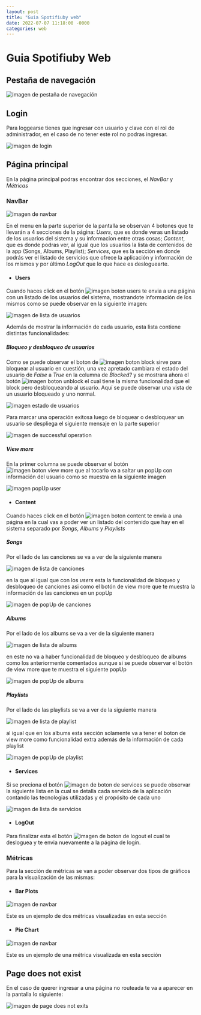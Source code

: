 ```yaml
---
layout: post
title: "Guia Spotifiuby web"
date: 2022-07-07 11:18:00 -0000
categories: web
---
```


# **Guia Spotifiuby Web**

## Pestaña de navegación

![imagen de pestaña de navegación](/images/Web/pesta%C3%B1a_navegador.png)

## Login

Para loggearse tienes que ingresar con usuario y clave con el rol de administrador, en el caso de no tener este rol no podras ingresar.

![imagen de login](/images/Web/Login.png)

## Página principal
En la página principal podras encontrar dos secciones, el *NavBar* y *Métricas*


### NavBar

![imagen de navbar](/images/Web/navbar.png)

En el menu en la parte superior de la pantalla se observan 4 botones
que te llevarán a 4 secciones de la página: *Users*, que es donde veras un listado de los usuarios del sistema y su informacion entre otras cosas; *Content*, que es donde podras ver, al igual que los usuarios la lista de contenidos de la app (Songs, Albums, Playlist); *Services*, que es la sección en donde podrás ver el listado de servicios que ofrece la aplicación y información de los mismos y por último *LogOut* que lo que hace es desloguearte.

- #### **Users**

Cuando haces click en el botón ![imagen boton users](/images/Web/Users_button.png) te envia a una página con un listado de los usuarios del sistema, mostrandote información de los mismos como se puede observar en la siguiente imagen:

![imagen de lista de usuarios](/images/Web/Users_view.png)

Además de mostrar la información de cada usuario, esta lista contiene distintas funcionalidades:

##### **Bloqueo y desbloqueo de usuarios**

Como se puede observar el boton de ![imagen boton block](/images/Web/Block_button.png) sirve para bloquear al usuario en cuestión, una vez apretado cambiara el estado del usuario de *False* a *True* en la columna de *Blocked?* y se mostrara ahora el botón ![imagen boton unblock](/images/Web/Unblock_button.png) el cual tiene la misma funcionalidad que el block pero desbloqueando al usuario. Aquí se puede observar una vista de un usuario bloqueado y uno normal.

![imagen estado de usuarios](/images/Web/Block_and_unblock_view.png)

Para marcar una operación exitosa luego de bloquear o desbloquear un usuario se despliega el siguiente mensaje en la parte superior

![imagen de successful operation](/images/Web/Successfull_operation.png)

##### **View more**

En la primer columna se puede observar el botón ![imagen boton view more](/images/Web/View_more_button.png) que al tocarlo va a saltar un popUp con información del usuario como se muestra en la siguiente imagen

![imagen popUp user](/images/Web/PopUp_profile.png)

- #### **Content**

Cuando haces click en el botón ![imagen boton content](/images/Web/Content_button.png) te envia a una página en la cual vas a poder ver un listado del contenido que hay en el sistema separado por *Songs*, *Albums* y *Playlists*

##### **Songs**

Por el lado de las canciones se va a ver de la siguiente manera

![imagen de lista de canciones](/images/Web/Songs_selected.png)

en la que al igual que con los *users* esta la funcionalidad de bloqueo y desbloqueo de canciones asi como el botón de view more que te muestra la información de las canciones en un popUp

![imagen de popUp de canciones](/images/Web/PopUp_song.png)

##### **Albums**

Por el lado de los albums se va a ver de la siguiente manera

![imagen de lista de albums](/images/Web/Album_selected.png)

en este no va a haber funcionalidad de bloqueo y desbloqueo de albums como los anteriormente comentados aunque si se puede observar el botón de view more que te muestra el siguiente popUp

![imagen de popUp de albums](/images/Web/PopUp_album.png)

##### **Playlists**

Por el lado de las playlists se va a ver de la siguiente manera

![imagen de lista de playlist](/images/Web/Playlist_selected.png)

al igual que en los albums esta sección solamente va a tener el boton de view more como funcionalidad extra además de la información de cada playlist 

![imagen de popUp de playlist](/images/Web/PopUp_playlist.png)

- #### **Services**

Si se preciona el botón ![imagen de boton de services](/images/Web/services_button.png) se puede observar la siguiente lista en la cual se detalla cada servicio de la aplicación contando las tecnologias utilizadas y el propósito de cada uno

![imagen de lista de servicios](/images/Web/services_page.png)

- #### **LogOut**

Para finalizar esta el botón ![imagen de boton de logout](/images/Web/LogOut_button.png) el cual te desloguea y te envia nuevamente a la página de login.

### Métricas

Para la sección de métricas se van a poder observar dos tipos de gráficos para la visualización de las mismas:

- #### **Bar Plots**

![imagen de navbar](/images/Web/Metricas_bar.png)

Este es un ejemplo de dos métricas visualizadas en esta sección

- #### **Pie Chart**

![imagen de navbar](/images/Web/Metricas_pie.png)

Este es un ejemplo de una métrica visualizada en esta sección

## Page does not exist

En el caso de querer ingresar a una página no routeada te va a aparecer en la pantalla lo siguiente:

![imagen de page does not exits](/images/Web/Page_does_not_exist.png)






